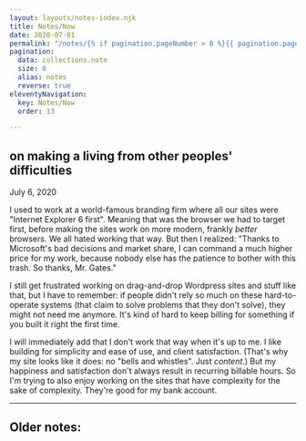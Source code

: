 ```yaml
---
layout: layouts/notes-index.njk
title: Notes/Now
date: 2020-07-01
permalink: "/notes/{% if pagination.pageNumber > 0 %}{{ pagination.pageNumber + 1 }}/{% endif %}index.html"
pagination:
  data: collections.note
  size: 8
  alias: notes
  reverse: true
eleventyNavigation:
  key: Notes/Now
  order: 13

---
```


## on making a living from other peoples' difficulties 

July 6, 2020

I used to work at a world-famous branding firm where all our sites were "Internet Explorer 6 first". Meaning that was the browser we had to target first, before making the sites work on more modern, frankly _better_ browsers. We all hated working that way. But then I realized: "Thanks to Microsoft's bad decisions and market share, I can command a much higher price for my work, because nobody else has the patience to bother with this trash. So thanks, Mr. Gates."

I still get frustrated working on drag-and-drop Wordpress sites and stuff like that, but I have to remember: if people didn't rely so much on these hard-to-operate systems (that claim to solve problems that they don't solve), they might not need me anymore. It's kind of hard to keep billing for something if you built it right the first time.

I will immediately add that I don't work that way when it's up to me. I like building for simplicity and ease of use, and client satisfaction. (That's why my site looks like it does: no "bells and whistles". Just _content_.) But my happiness and satisfaction don't always result in recurring billable hours. So I'm trying to also enjoy working on the sites that have complexity for the sake of complexity. They're good for my bank account.

---

## Older notes: 